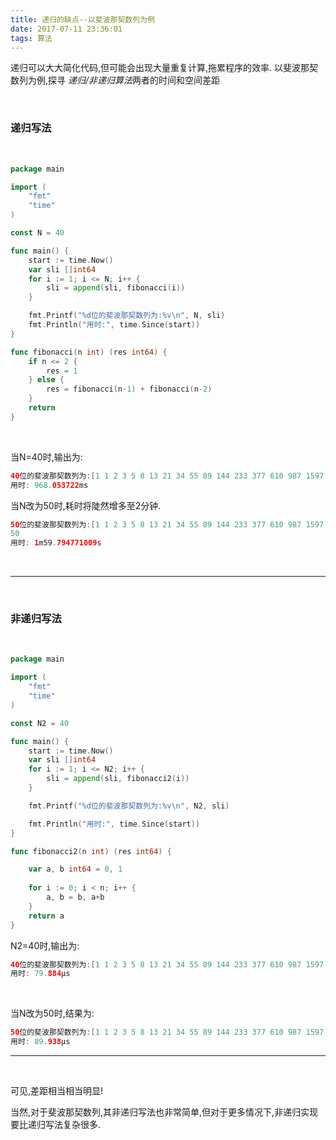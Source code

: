 ```yaml
---
title: 递归的缺点--以斐波那契数列为例
date: 2017-07-11 23:36:01
tags: 算法
---
```


递归可以大大简化代码,但可能会出现大量重复计算,拖累程序的效率. 以斐波那契数列为例,探寻 *递归/非递归算法*两者的时间和空间差距


<br>

### 递归写法

<br>

```go
package main

import (
	"fmt"
	"time"
)

const N = 40

func main() {
	start := time.Now()
	var sli []int64
	for i := 1; i <= N; i++ {
		sli = append(sli, fibonacci(i))
	}

	fmt.Printf("%d位的斐波那契数列为:%v\n", N, sli)
	fmt.Println("用时:", time.Since(start))
}

func fibonacci(n int) (res int64) {
	if n <= 2 {
		res = 1
	} else {
		res = fibonacci(n-1) + fibonacci(n-2)
	}
	return
}
```

<br>

当N=40时,输出为:


```java
40位的斐波那契数列为:[1 1 2 3 5 8 13 21 34 55 89 144 233 377 610 987 1597 2584 4181 6765 10946 17711 28657 46368 75025 121393 196418 317811 514229 832040 1346269 2178309 3524578 5702887 9227465 14930352 24157817 39088169 63245986 102334155]
用时: 968.053722ms

```

当N改为50时,耗时将陡然增多至2分钟.

```java
50位的斐波那契数列为:[1 1 2 3 5 8 13 21 34 55 89 144 233 377 610 987 1597 2584 4181 6765 10946 17711 28657 46368 75025 121393 196418 317811 514229 832040 1346269 2178309 3524578 5702887 9227465 14930352 24157817 39088169 63245986 102334155 165580141 267914296 433494437 701408733 1134903170 1836311903 2971215073 4807526976 7778742049 12586269025]
50
用时: 1m59.794771009s

```

<br>


---


<br>


### 非递归写法

<br>

```go
package main

import (
	"fmt"
	"time"
)

const N2 = 40

func main() {
	start := time.Now()
	var sli []int64
	for i := 1; i <= N2; i++ {
		sli = append(sli, fibonacci2(i))
	}

	fmt.Printf("%d位的斐波那契数列为:%v\n", N2, sli)

	fmt.Println("用时:", time.Since(start))
}

func fibonacci2(n int) (res int64) {

	var a, b int64 = 0, 1
	
	for i := 0; i < n; i++ {
		a, b = b, a+b
	}
	return a
}

```

N2=40时,输出为:

```java
40位的斐波那契数列为:[1 1 2 3 5 8 13 21 34 55 89 144 233 377 610 987 1597 2584 4181 6765 10946 17711 28657 46368 75025 121393 196418 317811 514229 832040 1346269 2178309 3524578 5702887 9227465 14930352 24157817 39088169 63245986 102334155]
用时: 79.884µs
```

<br>

当N改为50时,结果为:

```java
50位的斐波那契数列为:[1 1 2 3 5 8 13 21 34 55 89 144 233 377 610 987 1597 2584 4181 6765 10946 17711 28657 46368 75025 121393 196418 317811 514229 832040 1346269 2178309 3524578 5702887 9227465 14930352 24157817 39088169 63245986 102334155 165580141 267914296 433494437 701408733 1134903170 1836311903 2971215073 4807526976 7778742049 12586269025]
用时: 89.938µs
```


---

<br>


可见,差距相当相当明显!

当然,对于斐波那契数列,其非递归写法也非常简单,但对于更多情况下,非递归实现要比递归写法复杂很多.



